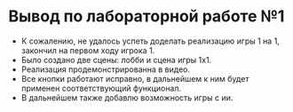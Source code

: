 # Вывод по лабораторной работе №1

- К сожалению, не удалось успеть доделать реализацию игры 1 на 1, закончил на первом ходу игрока 1.
- Было создано две сцены: лобби и сцена игры 1х1.
- Реализация продемонстрированна в видео.
- Все кнопки работают исправно, в дальнейшем к ним будет применен соответствующий функционал. 
- В дальнейшем также добавлю возможность игры с ии.
